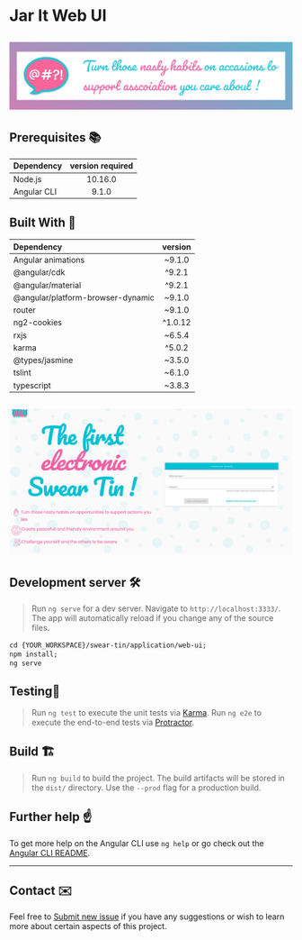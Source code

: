 # Jar It Web UI

## ![Jar it wiki banner](../../docs/src/img/banner.png)

## Prerequisites 📚

| Dependency | version required |
|:-----------|:----------:|
| Node.js | 10.16.0 |
| Angular CLI | 9.1.0 |

## Built With 🚀

| Dependency | version |
|:-----------|:----------:|
| Angular animations | ~9.1.0 |
| @angular/cdk | ^9.2.1 |
| @angular/material | ^9.2.1 |
| @angular/platform-browser-dynamic | ~9.1.0 |
| router | ~9.1.0 |
| ng2-cookies | ^1.0.12 |
| rxjs | ~6.5.4|
| karma | ^5.0.2 |
| @types/jasmine | ~3.5.0 |
| tslint | ~6.1.0 |
| typescript | ~3.8.3 |

## ![Jar it wiki banner](../../docs/src/img/screen-home.png)

## Development server 🛠

> Run `ng serve` for a dev server. Navigate to `http://localhost:3333/`. The app will automatically reload if you change any of the source files.

```shell
cd {YOUR_WORKSPACE}/swear-tin/application/web-ui;
npm install;
ng serve
```

## Testing🧪

> Run `ng test` to execute the unit tests via [Karma](https://karma-runner.github.io).
> Run `ng e2e` to execute the end-to-end tests via [Protractor](http://www.protractortest.org/).

## Build 🏗

> Run `ng build` to build the project. The build artifacts will be stored in the `dist/` directory. Use the `--prod` flag for a production build.

## Further help ☝️

To get more help on the Angular CLI use `ng help` or go check out the [Angular CLI README](https://github.com/angular/angular-cli/blob/master/README.md).

***

## Contact ✉️

Feel free to [Submit new issue](https://github.com/louiiuol/swear-tin/issues) if you have any suggestions or wish to learn more about certain aspects of this project.
